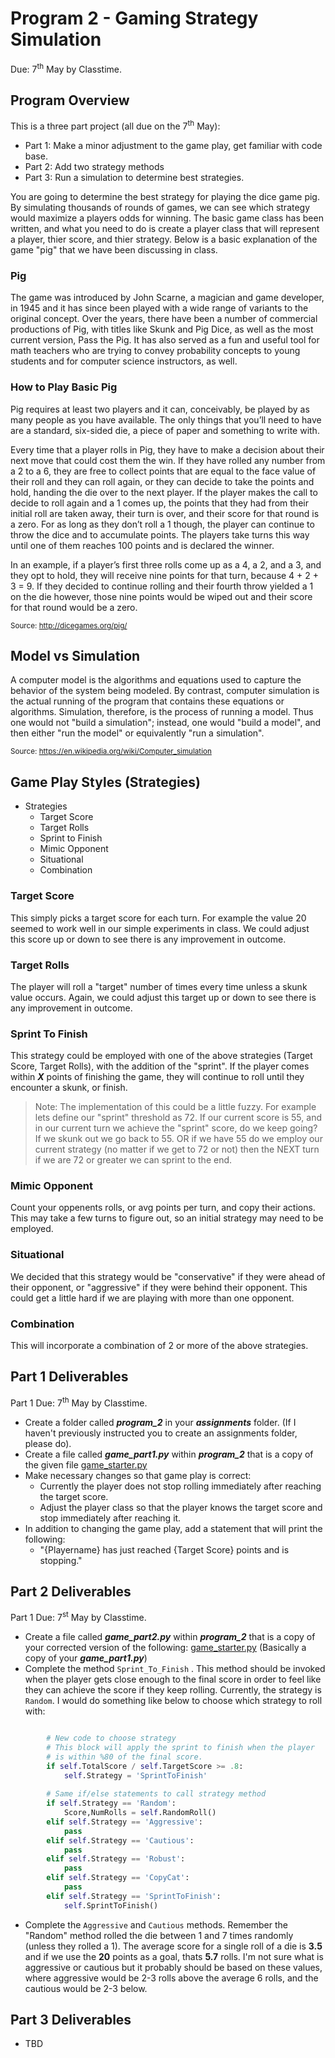 # Program 2 - Gaming Strategy Simulation
 Due: 7<sup>th</sup> May by Classtime.

## Program Overview

This is a three part project (all due on the 7<sup>th</sup> May):

- Part 1: Make a minor adjustment to the game play, get familiar with code base.
- Part 2: Add two strategy methods
- Part 3: Run a simulation to determine best strategies.

You are going to determine the best strategy for playing the dice game pig. By simulating thousands of rounds of games, we can see which strategy would maximize a players odds for winning. The basic game class has been written, and what you need to do is create a player class that will represent a player, thier score, and thier strategy. Below is a basic explanation of the game "pig" that we have been discussing in class.


### Pig

The game was introduced by John Scarne, a magician and game developer, in 1945 and it has since been played with a wide range of variants to the original concept. Over the years, there have been a number of commercial productions of Pig, with titles like Skunk and Pig Dice, as well as the most current version, Pass the Pig. It has also served as a fun and useful tool for math teachers who are trying to convey probability concepts to young students and for computer science instructors, as well.

### How to Play Basic Pig

Pig requires at least two players and it can, conceivably, be played by as many people as you have available. The only things that you’ll need to have are a standard, six-sided die, a piece of paper and something to write with.

Every time that a player rolls in Pig, they have to make a decision about their next move that could cost them the win. If they have rolled any number from a 2 to a 6, they are free to collect points that are equal to the face value of their roll and they can roll again, or they can decide to take the points and hold, handing the die over to the next player. If the player makes the call to decide to roll again and a 1 comes up, the points that they had from their initial roll are taken away, their turn is over, and their score for that round is a zero. For as long as they don’t roll a 1 though, the player can continue to throw the dice and to accumulate points. The players take turns this way until one of them reaches 100 points and is declared the winner.

In an example, if a player’s first three rolls come up as a 4, a 2, and a 3, and they opt to hold, they will receive nine points for that turn, because 4 + 2 + 3 = 9. If they decided to continue rolling and their fourth throw yielded a 1 on the die however, those nine points would be wiped out and their score for that round would be a zero.

<sup>Source: http://dicegames.org/pig/</sup>

## Model vs Simulation 

A computer model is the algorithms and equations used to capture the behavior of the system being modeled. By contrast, computer simulation is the actual running of the program that contains these equations or algorithms. Simulation, therefore, is the process of running a model. Thus one would not "build a simulation"; instead, one would "build a model", and then either "run the model" or equivalently "run a simulation".

<sup>Source: https://en.wikipedia.org/wiki/Computer_simulation</sup>

## Game Play Styles (Strategies)

- Strategies
    - Target Score
    - Target Rolls
    - Sprint to Finish
    - Mimic Opponent
    - Situational
    - Combination

### Target Score

This simply picks a target score for each turn. For example the value 20 seemed to work well in our simple experiments in class. We could adjust this score up or down to see there is any improvement in outcome.

### Target Rolls

The player will roll a "target" number of times every time unless a skunk value occurs. Again, we could adjust this target up or down to see there is any improvement in outcome.

### Sprint To Finish

This strategy could be employed with one of the above strategies (Target Score, Target Rolls), with the addition of the "sprint". If the player comes within _**X**_ points of finishing the game, they will continue to roll until they encounter a skunk, or finish. 

> Note: The implementation of this could be a little fuzzy. For example lets define our "sprint" threshold as 72. If our current score is 55, and in our current turn we achieve the "sprint" score, do we keep going? If we skunk out we go back to 55. OR if we have 55 do we employ our current strategy (no matter if we get to 72 or not) then the NEXT turn if we are 72 or greater we can sprint to the end. 

### Mimic Opponent

Count your oppenents rolls, or avg points per turn, and copy their actions. This may take a few turns to figure out, so an initial strategy may need to be employed. 

### Situational

We decided that this strategy would be "conservative" if they were ahead of their opponent, or "aggressive" if they were behind their opponent. This could get a little hard if we are playing with more than one opponent. 

### Combination

This will incorporate a combination of 2 or more of the above strategies.

## Part 1 Deliverables
Part 1 Due: 7<sup>th</sup> May by Classtime.
- Create a folder called _**program\_2**_ in your **_assignments_** folder. (If I haven't previously instructed you to create an assignments folder, please do).
- Create a file called _**game\_part1.py**_ within _**program\_2**_ that is a copy of the given file [game_starter.py](./game_starter.py)
- Make necessary changes so that game play is correct:
    - Currently the player does not stop rolling immediately after reaching the target score.
    - Adjust the player class so that the player knows the target score and stop immediately after reaching it.
- In addition to changing the game play, add a statement that will print the following:
    - "{Playername} has just reached {Target Score} points and is stopping."

## Part 2 Deliverables
Part 1 Due: 7<sup>st</sup> May by Classtime.
- Create a file called _**game\_part2.py**_ within _**program\_2**_ that is a copy of your corrected version of the following: [game_starter.py](./game_starter.py) (Basically a copy of your _**game\_part1.py**_)
- Complete the method `Sprint_To_Finish` . This method should be invoked when the player gets close enough to the final score in order to feel like they can achieve the  score if they keep rolling. Currently, the strategy is `Random`. I would do something like below to choose which strategy to roll with:

```python

        # New code to choose strategy 
        # This block will apply the sprint to finish when the player
        # is within %80 of the final score.
        if self.TotalScore / self.TargetScore >= .8:
            self.Strategy = 'SprintToFinish'
            
        # Same if/else statements to call strategy method
        if self.Strategy == 'Random':
            Score,NumRolls = self.RandomRoll()
        elif self.Strategy == 'Aggressive':
            pass
        elif self.Strategy == 'Cautious':
            pass
        elif self.Strategy == 'Robust':
            pass
        elif self.Strategy == 'CopyCat':
            pass
        elif self.Strategy == 'SprintToFinish':
            self.SprintToFinish()
```

- Complete the `Aggressive` and `Cautious` methods. Remember the "Random" method rolled the die between 1 and 7 times randomly (unless they rolled a 1).  The average score for a single roll of a die is **3.5** and if we use the **20** points as a goal, thats **5.7** rolls. I'm not sure what is aggressive or cautious but it probably should be based on these values, where aggressive would be 2-3 rolls above the average 6 rolls, and the cautious would be 2-3 below.  

## Part 3 Deliverables

- TBD


 
